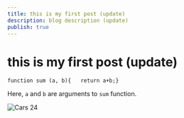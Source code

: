 ```yaml
---
title: this is my first post (update)
description: blog description (update)
publish: true
---
```

# this is my first post (update)

```
function sum (a, b){   return a+b;}
```

Here, `a` and `b` are arguments to `sum` function.

![Cars 24](/assets/images/uploads/cars4618.jpg)
